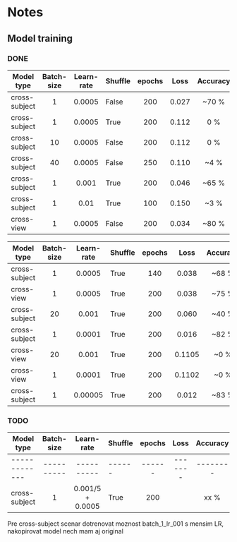 # Notes

## Model training

### DONE

| Model type    | Batch-size | Learn-rate |Shuffle | epochs | Loss    | Accuracy | AP     | is_training |
| ------------- |:----------:|:----------:|:------ |:------:|:-------:|:--------:|:------:|:----------- |
| cross-subject | 1          | 0.0005     | False  | 200    |  0.027  |  ~70 %   | ~0     | True        |
| cross-subject | 1          | 0.0005     | True   | 200    |  0.112  |    0 %   | 0      | False       |
| cross-subject | 10         | 0.0005     | False  | 200    |  0.112  |    0 %   | 0      | False       |
| cross-subject | 40         | 0.0005     | False  | 250    |  0.110  |   ~4 %   | 0      | False       |
| cross-subject | 1          | 0.001      | True   | 200    |  0.046  |  ~65 %   | 0.025  | True        |
| cross-subject | 1          | 0.01       | True   | 100    |  0.150  |  ~3  %   | ~0     | False       |
| cross-view    | 1          | 0.0005     | False  | 200    |  0.034  |  ~80 %   | 0.015  | Not-always  |

| Model type    | Batch-size | Learn-rate |Shuffle | epochs | Loss    | Accuracy | AP     | is_training |
| ------------- |:----------:|:----------:|:------ |:------:|:-------:|:--------:|:------:|:----------- |
| cross-subject | 1          | 0.0005     | True   | 140    |  0.038  |  ~68 %   | 0.05   | True        |
| cross-view    | 1          | 0.0005     | True   | 200    |  0.038  |  ~75 %   | 0.056  | True        |
| cross-subject | 20         | 0.001      | True   | 200    |  0.060  |  ~40 %   | ~0     | True        |
| cross-subject | 1          | 0.0001     | True   | 200    |  0.016  |  ~82 %   | 0.08   | True        |
| cross-view    | 20         | 0.001      | True   | 200    |  0.1105 |   ~0 %   | 0      | False       |
| cross-view    | 1          | 0.0001     | True   | 200    |  0.1102 |   ~0 %   | 0      | False       |
| cross-subject | 1          | 0.00005    | True   | 200    |  0.012  |  ~83 %   | ~0.058 | True        |

### TODO

| Model type    | Batch-size | Learn-rate |Shuffle | epochs | Loss    | Accuracy | AP     | is_training |
| ------------- |:----------:|:----------:|:------ |:------:|:-------:|:--------:|:------:|:----------- |
| ------------- | ---------- | ---------- | ------ | ------ | ------- | -------- | ------ | ----------- |
| cross-subject | 1          | 0.001/5 + 0.0005      | True   | 200    |         |   xx %   | x      |

Pre cross-subject scenar dotrenovat moznost batch_1_lr_001 s mensim LR, nakopirovat model nech mam aj original
